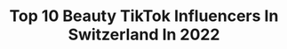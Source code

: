 ---
title: Top 10 Beauty TikTok Influencers In Switzerland In 2022
description: >-
  Find top beauty TikTok influencers in Switzerland in 2022. Most popular hashtags: #beauty #switzerland #fyp #foryou.
platform: TikTok
hits: 64
text_top: Discover the top-rated TikTok profiles on inBeat.
text_bottom: Our search engine holds 64 TikTok influencers like this in Switzerland for you to connect with.
profiles:
  - username: "mb_inspo"
    fullname: >-
      MARI JANA 💍
    bio: >-
      In love with: Beauty | Lifestyle | Interior 🇨🇭|🇭🇷 #positivevibesonly☀️
    location: "Switzerland"
    followers: 2817
    engagement: 346
    commentsToLikes: 0.017110
    id: ck9ra1jyqj0ni0j785n7b68mq
    verified: false
    hashtags: "#foryoupage, #interiordesign, #clean, #unterhalteuns"
  - username: "abenteuer_fernweh"
    fullname: >-
      abenteuer_fernweh
    bio: >-
      Inspiration Reisen
    location: "Switzerland"
    followers: 2366
    engagement: 515
    commentsToLikes: 0.085896
    id: ckachn2qvzzqo0i78anv2e4e2
    verified: false
    hashtags: "#phuket, #spass, #swissgirl, #travel"
  - username: "dabrowskaworld"
    fullname: >-
      Dabrowskaworld
    bio: >-
      Crazy horses crazy owner 💫 Insta : photography.from.diana
    location: "Switzerland"
    followers: 16200
    engagement: 2667
    commentsToLikes: 0.009581
    id: ck84mbeu3mws50j78n6u7aa8s
    verified: false
    hashtags: "#zeus, #beautyful, #swiss, #funny"
  - username: "_muellermueller"
    fullname: >-
      _muellermueller
    bio: >-
      Switzerland 🇨🇭 Instagram: @_muellermueller
    location: "Switzerland"
    followers: 2571
    engagement: 921
    commentsToLikes: 0.020226
    id: ckav6sm8hdm1o0j234uj119gy
    verified: false
    hashtags: "#fashion, #travel, #fy, #greece"
  - username: "stepanida.sw"
    fullname: >-
      Stepanida
    bio: >-
      ⭐️ Insta: @stepanida.life • 📍 Living in Switzerland 🇨🇭
    location: "Switzerland"
    followers: 9521
    engagement: 418
    commentsToLikes: 0.056248
    id: ckb0roj23h6d50j234mvszao3
    verified: false
    hashtags: "#face, #german, #deutsch, #trend"
  - username: "fynxfynx"
    fullname: >-
      ITS FYNX
    bio: >-
      relatable, fashionable, annoying - follow me anyway
    location: "Switzerland"
    followers: 6594
    engagement: 687
    commentsToLikes: 0.015890
    id: ckacklngjc0qk0i78y5cjmqyr
    verified: false
    hashtags: "#beauty, #fashiontiktok, #dance, #couples"
  - username: "cruznunez.com"
    fullname: >-
      cruznunez
    bio: >-
      Photograph & Mua 📍 Swiss 🇨🇭
    location: "Switzerland"
    followers: 3882
    engagement: 531
    commentsToLikes: 0.021862
    id: ckbqtgfiwe3et0j23tya4sv4k
    verified: false
    hashtags: "#reisen, #viral, #editorialphotography, #photo"
  - username: "gloria.gilbert.fg"
    fullname: >-
      Gloria Gilbert
    bio: >-
      
    location: "Switzerland"
    followers: 4346
    engagement: 928
    commentsToLikes: 0.012477
    id: ckdhvpjak3uzr0j237l68si6g
    verified: false
    hashtags: "#beauty, #nomakeup, #birthmark, #makeup"
  - username: "suchaprettylie"
    fullname: >-
      Kim 🐉
    bio: >-
      J’aurai pu être une meuf drôle mais ligaments croisés tu connais 🤡 94k babies ✨
    location: "Switzerland"
    followers: 93400
    engagement: 1814
    commentsToLikes: 0.017492
    id: ck8nfkdw2sa4o0j78yeb2h2g6
    verified: false
    hashtags: "#fyp, #aesthetic, #pan, #lgbt"
  - username: "corinne_zhh"
    fullname: >-
      🌟corinne🌟
    bio: >-
      ⭐️ | Momlife ( 2 Kids ) ⭐️ | Mixed by 🇨🇭🇹🇭🇪🇸 ⭐️ | Instagram / corinne_zhh
    location: "Switzerland"
    followers: 446600
    engagement: 1562
    commentsToLikes: 0.011184
    id: ck9n54hu46edf0j78m0s78q3d
    verified: false
    hashtags: "#cook, #food, #foodlover, #favorite"
---